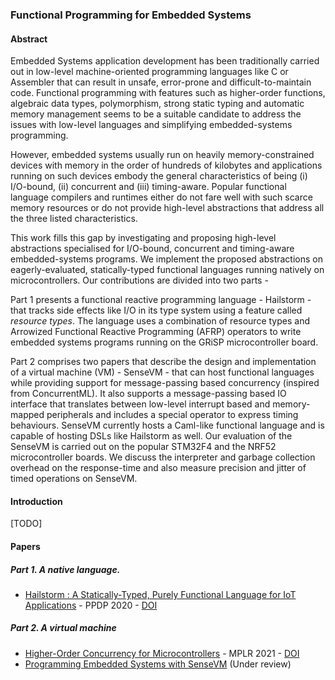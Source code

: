 ### Functional Programming for Embedded Systems

#### Abstract

Embedded Systems application development has been traditionally carried out in low-level machine-oriented programming languages like C or Assembler that can result in unsafe, error-prone and difficult-to-maintain code. Functional programming with features such as higher-order functions, algebraic data types, polymorphism, strong static typing and automatic memory management seems to be a suitable candidate to address the issues with low-level languages and simplifying embedded-systems programming.

However, embedded systems usually run on heavily memory-constrained devices with memory in the order of hundreds of kilobytes and applications running on such devices embody the general characteristics of being (i) I/O-bound, (ii) concurrent and (iii) timing-aware.
Popular functional language compilers and runtimes either do not fare well with such scarce memory resources or do not provide high-level abstractions that address all the three listed characteristics.


This work fills this gap by investigating and proposing high-level abstractions specialised for I/O-bound, concurrent and timing-aware embedded-systems programs. We implement the proposed abstractions on eagerly-evaluated, statically-typed functional languages running natively on microcontrollers. Our contributions are divided into two parts -

Part 1 presents a functional reactive programming language - Hailstorm - that tracks side effects like I/O in its type system using a feature called *resource types*. The language uses a combination of resource types and Arrowized Functional Reactive Programming (AFRP) operators to write embedded systems programs running on the GRiSP microcontroller board.

Part 2 comprises two papers that describe the design and implementation of a virtual machine (VM) - SenseVM - that can host functional languages while providing support for message-passing based concurrency (inspired from ConcurrentML). It also supports a message-passing based IO interface that translates between low-level interrupt based and memory-mapped peripherals and includes a special operator to express timing behaviours. SenseVM currently hosts a Caml-like functional language and is capable of hosting DSLs like Hailstorm as well. Our evaluation of the SenseVM is carried out on the popular STM32F4 and the NRF52 microcontroller boards. We discuss the interpreter and garbage collection overhead on the response-time and also measure precision and jitter of timed operations on SenseVM.

#### Introduction

[TODO]

#### Papers

##### Part 1. A native language.

- [Hailstorm : A Statically-Typed, Purely Functional Language for IoT Applications](https://abhiroop.github.io/pubs/hailstorm/) - PPDP 2020 - [DOI](https://dl.acm.org/doi/10.1145/3414080.3414092)

##### Part 2. A virtual machine

- [Higher-Order Concurrency for Microcontrollers](https://abhiroop.github.io/pubs/sensevm_mplr) - MPLR 2021 - [DOI](https://dl.acm.org/doi/10.1145/3475738.3480716)
- [Programming Embedded Systems with SenseVM](https://raw.githubusercontent.com/Abhiroop/Abhiroop.github.io/master/pubs/SenseVM_ECOOP.pdf) (Under review)
